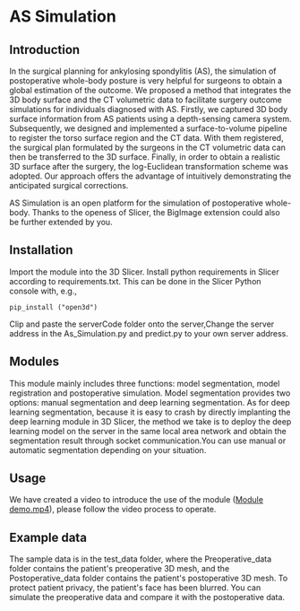 # AS Simulation

## Introduction

In the surgical planning for ankylosing spondylitis (AS), the simulation of postoperative whole-body posture is very helpful for surgeons to obtain a global estimation of the outcome. We proposed a method that integrates the 3D body surface and the CT volumetric data to facilitate surgery outcome simulations for individuals diagnosed with AS. Firstly, we captured 3D body surface information from AS patients using a depth-sensing camera system. Subsequently, we designed and implemented a surface-to-volume pipeline to register the torso surface region and the CT data. With them registered, the surgical plan formulated by the surgeons in the CT volumetric data can then be transferred to the 3D surface. Finally, in order to obtain a realistic 3D surface after the surgery, the log-Euclidean transformation scheme was adopted. Our approach offers the advantage of intuitively demonstrating the anticipated surgical corrections.

AS Simulation is an open platform for the simulation of postoperative whole-body. Thanks to the openess of Slicer, the BigImage extension could also be further extended by you.

## Installation

Import the module into the 3D Slicer. Install python requirements in Slicer according to requirements.txt.  This can be done in the Slicer Python console with, e.g.,
```
pip_install ("open3d")
```
Clip and paste the serverCode folder onto the server,Change the server address in the As_Simulation.py and predict.py to your own server address.


## Modules
This module mainly includes three functions: model segmentation, model registration and postoperative simulation. Model segmentation provides two options: manual segmentation and deep learning segmentation. As for deep learning segmentation, because it is easy to crash by directly implanting the deep learning module in 3D Slicer, the method we take is to deploy the deep learning model on the server in the same local area network and obtain the segmentation result through socket communication.You can use manual or automatic segmentation depending on your situation.

## Usage

We have created a video to introduce the use of the module ([Module demo.mp4](https://github.com/szdxhwz/AS-surgery-outcome-simulation/blob/main/Module%20demo.mp4)), please follow the video process to operate.


## Example data
The sample data is in the test_data folder, where the Preoperative_data folder contains the patient's preoperative 3D mesh, and the Postoperative_data folder contains the patient's postoperative 3D mesh. To protect patient privacy, the patient's face has been blurred. You can simulate the preoperative data and compare it with the postoperative data.

